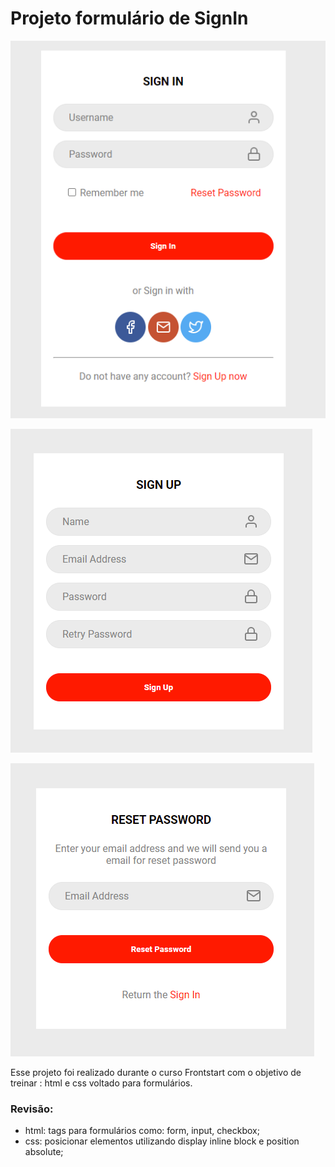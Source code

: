 # Projeto formulário de SignIn

![Projeto Preview Sign In](https://github.com/LeticiaGS/FormSign/blob/master/img/project-preview.png?raw=true)

![Project Preview Sign Up](https://github.com/LeticiaGS/FormSign/blob/master/img/project-preview-signUp.png?raw=true)

![Project Preview Reset Password](https://github.com/LeticiaGS/FormSign/blob/master/img/project-preview-reset.png?raw=true)

Esse projeto foi realizado durante o curso Frontstart com o objetivo de treinar : html e css voltado para formulários.

### Revisão:
- html: tags para formulários como: form, input, checkbox;
- css: posicionar elementos utilizando display inline block e position absolute;